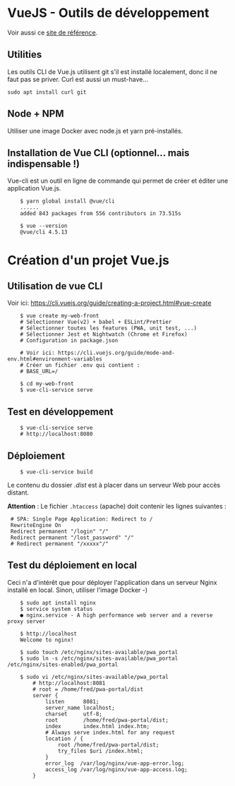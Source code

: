 # VueJS - Outils de développement

Voir aussi ce [site de référence](https://fr.vuejs.org/v2/guide/).

## Utilities
 Les outils CLI de Vue.js utilisent git s'il est installé localement, donc il ne faut pas se priver. Curl est aussi un must-have...

    sudo apt install curl git


## Node + NPM

Utiliser une image Docker avec node.js et yarn pré-installés.

## Installation de Vue CLI (optionnel... mais indispensable !)
 
 Vue-cli est un outil en ligne de commande qui permet de créer et éditer une application Vue.js.

```shell
    $ yarn global install @vue/cli
	......
	added 843 packages from 556 contributors in 73.515s

    $ vue --version
	@vue/cli 4.5.13
```

# Création d'un projet Vue.js

## Utilisation de vue CLI

Voir ici: https://cli.vuejs.org/guide/creating-a-project.html#vue-create

```shell
    $ vue create my-web-front
	# Sélectionner Vue(v2) + babel + ESLint/Prettier
	# Sélectionner toutes les features (PWA, unit test, ...)
	# Sélectionner Jest et Nightwatch (Chrome et Firefox)
	# Configuration in package.json
	
	# Voir ici: https://cli.vuejs.org/guide/mode-and-env.html#environment-variables
	# Créer un fichier .env qui contient :
	# BASE_URL=/
	
	$ cd my-web-front
	$ vue-cli-service serve
```

## Test en développement
 
```shell
	$ vue-cli-service serve
    # http://localhost:8080
```

## Déploiement
 
```shell
	$ vue-cli-service build
```

 Le contenu du dossier *.dist* est à placer dans un serveur Web pour accès distant.

**Attention** : Le fichier `.htaccess` (apache) doit contenir les lignes suivantes :

     # SPA: Single Page Application: Redirect to /
     RewriteEngine On 
     Redirect permanent "/login" "/"
     Redirect permanent "/lost_password" "/"
     # Redirect permanent "/xxxxx"/"


## Test du déploiement en local

Ceci n'a d'intérêt que pour déployer l'application dans un serveur Nginx installé en local. Sinon, utiliser l'image Docker -)

```shell
    $ sudo apt install nginx
    $ service system status
    ● nginx.service - A high performance web server and a reverse proxy server

    $ http://localhost
    Welcome to nginx!

    $ sudo touch /etc/nginx/sites-available/pwa_portal
    $ sudo ln -s /etc/nginx/sites-available/pwa_portal /etc/nginx/sites-enabled/pwa_portal

    $ sudo vi /etc/nginx/sites-available/pwa_portal
        # http://localhost:8081
        # root = /home/fred/pwa-portal/dist
        server {
            listen      8081;
            server_name localhost;
            charset     utf-8;
            root        /home/fred/pwa-portal/dist;
            index       index.html index.htm;
            # Always serve index.html for any request
            location / {
                root /home/fred/pwa-portal/dist;
                try_files $uri /index.html;
            }
            error_log  /var/log/nginx/vue-app-error.log;
            access_log /var/log/nginx/vue-app-access.log;
        }
    
```

